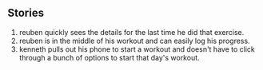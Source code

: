 ## Stories

1. reuben quickly sees the details for the last time he did that exercise.
1. reuben is in the middle of his workout and can easily log his progress.
1. kenneth pulls out his phone to start a workout and doesn't have to click through a bunch of options to start that day's workout.
